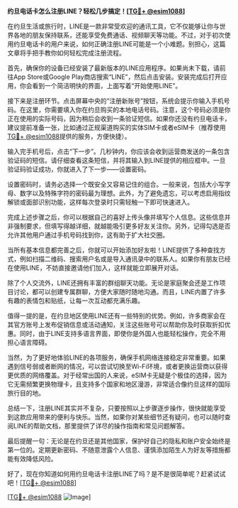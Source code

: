 **约旦电话卡怎么注册LINE？轻松几步搞定！[[TG💪+ @esim1088](https://t.me/s/esim1088)]**

在约旦生活或旅行时，LINE是一款非常受欢迎的通讯工具，它不仅能够让你与世界各地的朋友保持联系，还能享受免费通话、视频聊天等功能。不过，对于初次使用约旦电话卡的用户来说，如何正确注册LINE可能是一个小难题。别担心，这篇文章将手把手教你如何轻松完成注册流程。

首先，确保你的设备已经安装了最新版本的LINE应用程序。如果尚未下载，请前往App Store或Google Play商店搜索“LINE”，然后点击安装。安装完成后打开应用，你会看到一个简洁明快的界面，上面写着“开始使用LINE”。

接下来是注册环节。点击屏幕中央的“注册新账号”按钮，系统会提示你输入手机号码。在这里，你需要填入你在约旦购买的本地电话号码。注意，这个号码必须是你正在使用的实际号码，因为稍后会收到一条验证短信。如果你还没有约旦电话卡，建议提前准备一张，比如通过正规渠道购买的实体SIM卡或者eSIM卡（推荐使用[TG💪+ @esim1088](https://t.me/s/esim1088)提供的服务，方便快捷）。

输入完手机号后，点击“下一步”。几秒钟内，你应该会收到运营商发送的一条包含验证码的短信。请仔细查看这条短信，并将其输入到LINE提供的相应框中。一旦验证码验证成功，你就进入了下一步——设置密码。

设置密码时，请务必选择一个既安全又容易记住的组合。一般来说，包括大小写字母、数字以及特殊字符的密码最为理想。此外，为了避免遗忘，可以考虑启用指纹解锁或面部识别功能，这样每次登录时只需轻触一下即可快速进入。

完成上述步骤之后，你可以根据自己的喜好上传头像并填写个人信息。这些信息并非强制要求，但填写得越详细，就越能吸引更多好友关注你。另外，记得勾选是否允许其他用户通过手机号码找到你，这有助于扩大社交圈。

当所有基本信息都完善之后，你就可以开始添加好友啦！LINE提供了多种查找方式，例如扫描二维码、搜索用户名或是导入通讯录中的联系人。如果你有朋友已经在使用LINE，不妨直接邀请他们加入，这样就能立即展开对话。

除了个人交流外，LINE还拥有丰富的群组聊天功能。无论是家庭聚会还是工作项目讨论，都可以创建专属群聊，方便大家随时随地沟通。而且，LINE内置了许多有趣的表情包和贴纸，让每一次互动都充满乐趣。

值得一提的是，在约旦地区使用LINE还有一些特别的优势。例如，许多商家会在其官方账号上发布促销信息或活动通知，关注这些账号可以帮助你及时获取折扣优惠。同时，由于LINE支持多语言界面，即使你是外国人也能轻松操作，完全不用担心语言障碍。

当然，为了更好地体验LINE的各项服务，确保手机网络连接稳定非常重要。如果遇到信号弱或者断网的情况，可以尝试切换至Wi-Fi环境，或者更换运营商以获得更优质的网络覆盖。对于经常出国的人来说，eSIM卡无疑是个极佳的选择，因为它无需频繁更换物理卡，且支持多个国家和地区漫游，非常适合像约旦这样的国际旅行目的地。

总结一下，注册LINE其实并不复杂，只要按照以上步骤逐步操作，很快就能享受到这款应用带来的便利与快乐。当然，如果你对某些细节还有疑问，也可以随时查阅LINE的帮助文档，那里提供了详尽的操作指南和常见问题解答。

最后提醒一句：无论是在约旦还是其他国家，保护好自己的隐私和账户安全始终是第一位的。定期更新密码、不随意泄露个人信息、谨慎添加陌生人为好友等措施都能有效降低风险。

好了，现在你知道如何用约旦电话卡注册LINE了吗？是不是很简单呢？赶紧试试吧！[[TG💪+ @esim1088](https://t.me/s/esim1088)] 

[[TG💪+ @esim1088](https://t.me/s/esim1088) ![Image](https://i.postimg.cc/4NQfJmqS/Snipaste-2025-05-13-00-14-12.png)]